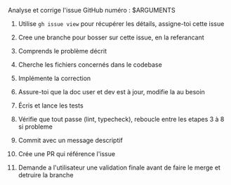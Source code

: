 Analyse et corrige l'issue GitHub numéro : $ARGUMENTS

1. Utilise `gh issue view` pour récupérer les détails, assigne-toi cette issue

2. Cree une branche pour bosser sur cette issue, en la referancant

3. Comprends le problème décrit

4. Cherche les fichiers concernés dans le codebase

5. Implémente la correction

6. Assure-toi que la doc user et dev est à jour, modifie la au besoin

7. Écris et lance les tests

8. Vérifie que tout passe (lint, typecheck), reboucle entre les etapes 3 à 8 si probleme

9. Commit avec un message descriptif

10. Crée une PR qui référence l'issue

11. Demande a l'utilisateur une validation finale avant de faire le merge et detruire la branche